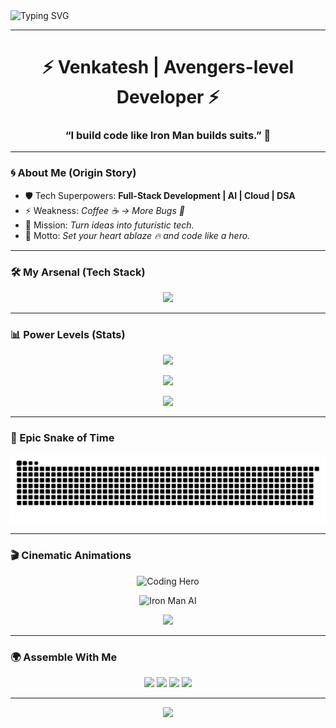 <!-- Animated Header -->
<img src="https://readme-typing-svg.herokuapp.com?font=Orbitron&size=35&duration=4000&pause=2000&color=FF0000&center=true&vCenter=true&width=1000&lines=🔥+Welcome+to+Venkatesh's+Multiverse;🚀+Full+Stack+Developer+%7C+AI+Enthusiast;⚡+Building+Tech+Like+Tony+Stark;🛡️+Open+Source+Hero;🌌+Dreaming+Beyond+the+Stars" alt="Typing SVG" />

---

<h1 align="center">⚡ Venkatesh | Avengers-level Developer ⚡</h1>
<h3 align="center">“I build code like Iron Man builds suits.” 🦾</h3>

---

### 🌀 About Me (Origin Story)
- 🛡️ Tech Superpowers: **Full-Stack Development | AI | Cloud | DSA**
- ⚡ Weakness: *Coffee ☕ → More Bugs 🐛*
- 🧩 Mission: *Turn ideas into futuristic tech.*
- 🌌 Motto: *Set your heart ablaze 🔥 and code like a hero.*

---

### 🛠️ My Arsenal (Tech Stack)
<p align="center">
  <img src="https://skillicons.dev/icons?i=react,nodejs,express,python,java,ts,js,html,css,tailwind,redux,mysql,mongodb,docker,gcp,git,github" />
</p>

---

### 📊 Power Levels (Stats)
<p align="center">
  <img src="https://github-readme-streak-stats.herokuapp.com?user=venkatesh520556&theme=radical&hide_border=true&background=0D1117&stroke=FF0000&ring=FF0000&fire=FF0000" />
</p>

<p align="center">
  <img src="https://github-readme-stats.vercel.app/api?username=venkatesh520556&show_icons=true&theme=radical&hide_border=true&title_color=FF0000&icon_color=FF0000&bg_color=0D1117" />
</p>

<p align="center">
  <img src="https://github-readme-stats.vercel.app/api/top-langs/?username=venkatesh520556&layout=compact&theme=radical&hide_border=true&title_color=FF0000&bg_color=0D1117" />
</p>

---

### 🐍 Epic Snake of Time
<p align="center">
  <img src="https://raw.githubusercontent.com/venkatesh520556/venkatesh520556/output/github-contribution-grid-snake-colorful.svg" alt="snake gif" />
</p>

---

### 🎬 Cinematic Animations
<p align="center">
  <img src="https://github.com/abhisheknaiidu/abhisheknaiidu/raw/master/code.gif" width="500" alt="Coding Hero"/>
</p>

<p align="center">
  <img src="https://github.com/khalby786/khalby786/raw/master/assets/ironman.gif" width="300" alt="Iron Man AI"/>
</p>

<p align="center">
  <img src="https://raw.githubusercontent.com/saadeghi/saadeghi/master/dino.gif" width="600"/>
</p>

---

### 🌍 Assemble With Me
<p align="center">
  <a href="https://linkedin.com/in/your-profile"><img src="https://img.shields.io/badge/LinkedIn-Connect-blue?style=for-the-badge&logo=linkedin" /></a>
  <a href="https://twitter.com/your-handle"><img src="https://img.shields.io/badge/Twitter-Follow-blue?style=for-the-badge&logo=twitter" /></a>
  <a href="https://instagram.com/your-handle"><img src="https://img.shields.io/badge/Instagram-Follow-ff69b4?style=for-the-badge&logo=instagram" /></a>
  <a href="mailto:your-email@gmail.com"><img src="https://img.shields.io/badge/Gmail-Contact-red?style=for-the-badge&logo=gmail" /></a>
</p>

---

<p align="center">
  <img src="https://komarev.com/ghpvc/?username=venkatesh520556&label=Profile+Views&color=FF0000&style=for-the-badge" />
</p>
